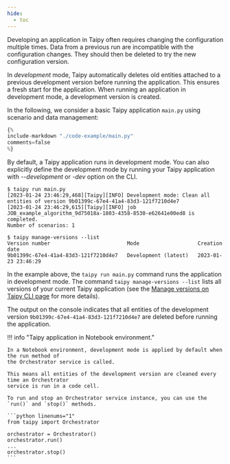 ```yaml
---
hide:
  - toc
---
```

Developing an application in Taipy often requires changing the configuration multiple times.
Data from a previous run are incompatible with the configuration changes. They should then be
deleted to try the new configuration version.

In *development* mode, Taipy automatically deletes old entities attached to a previous development
version before running the application. This ensures a fresh start for the application. When running
an application in development mode, a development version is created.

In the following, we consider a basic Taipy application `main.py` using scenario and data management:

```python linenums="1" title="main.py"
{%
include-markdown "./code-example/main.py"
comments=false
%}
```

By default, a Taipy application runs in development mode. You can also explicitly define the
development mode by running your Taipy application with *--development* or *-dev* option on the CLI.

```console
$ taipy run main.py
[2023-01-24 23:46:29,468][Taipy][INFO] Development mode: Clean all entities of version 9b01399c-67e4-41a4-83d3-121f7210d4e7
[2023-01-24 23:46:29,615][Taipy][INFO] job JOB_example_algorithm_9d75018a-1803-4358-8530-e62641e00ed8 is completed.
Number of scenarios: 1

$ taipy manage-versions --list
Version number                         Mode                   Creation date
9b01399c-67e4-41a4-83d3-121f7210d4e7   Development (latest)   2023-01-23 23:46:29
```

In the example above, the `taipy run main.py` command runs the application in development mode. The
command `taipy manage-versions --list` lists all versions of your current Taipy application
(see the [Manage versions on Taipy CLI page](../../cli/manage-versions.md) for more details).

The output on the console indicates that all entities of the development version
`9b01399c-67e4-41a4-83d3-121f7210d4e7` are deleted before running the application.

!!! info "Taipy application in Notebook environment."

    In a Notebook environment, development mode is applied by default when the run method of
    the Orchestrator service is called.

    This means all entities of the development version are cleaned every time an Orchestrator
    service is run in a code cell.

    To run and stop an Orchestrator service instance, you can use the `run()` and `stop()` methods.

    ```python linenums="1"
    from taipy import Orchestrator

    orchestrator = Orchestrator()
    orchestrator.run()
    ...
    orchestrator.stop()
    ```
